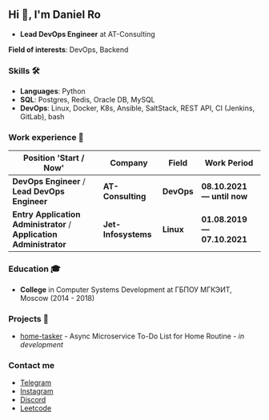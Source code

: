 ## Hi 👋, I'm Daniel Ro

- **Lead DevOps Engineer** at AT-Consulting

**Field of interests**: DevOps, Backend

### Skills 🛠️
- **Languages**: Python
- **SQL**: Postgres, Redis, Oracle DB, MySQL 
- **DevOps**: Linux, Docker, K8s, Ansible, SaltStack, REST API, CI (Jenkins, GitLab), bash

### Work experience 👔
| Position 'Start / Now'          | Company        | Field                           | Work Period                |
| --------------------- | -------------- | ------------------------------- | -------------------------- |
| **DevOps Engineer** / **Lead DevOps Engineer**     | **AT-Consulting**    | **DevOps**      | **08.10.2021 — until now** |
| **Entry Application Administrator** / **Application Administrator**     | **Jet-Infosystems**    | **Linux**      | **01.08.2019 — 07.10.2021** |

### Education 🎓
- **College** in Computer Systems Development at ГБПОУ МГКЭИТ, Moscow (2014 - 2018)

### Projects 🐾

- [home-tasker](https://github.com/etozhekqx/home-tasker) - Async Microservice To-Do List for Home Routine - *in development*

### Contact me

- [Telegram](https://telegram.me/etozhekqx)
- [Instagram](https://instagram.com/etozhekqx)
- [Discord](https://discord.gg/etozhekqx#8234)
- [Leetcode](https://www.leetcode.com/etozhekqx)
